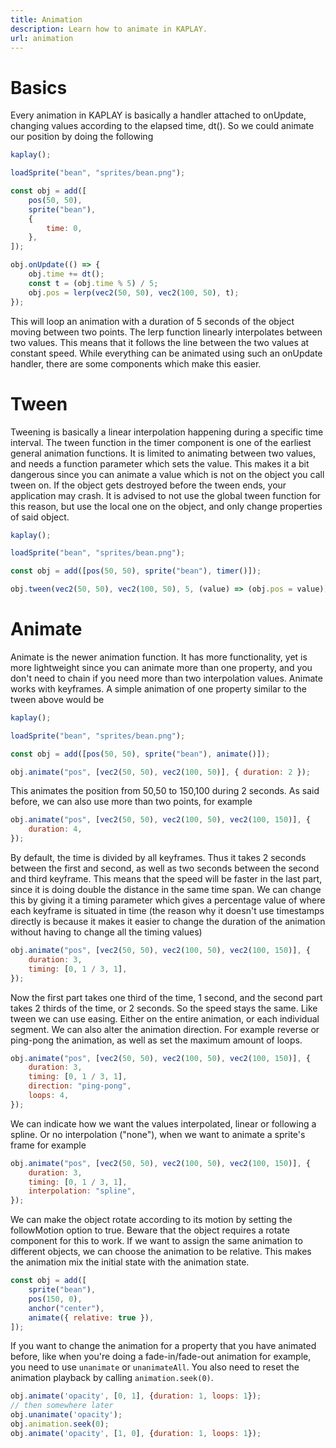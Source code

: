 ```yaml
---
title: Animation
description: Learn how to animate in KAPLAY.
url: animation
---
```


# Basics

Every animation in KAPLAY is basically a handler attached to onUpdate, changing
values according to the elapsed time, dt(). So we could animate our position by
doing the following

```js
kaplay();

loadSprite("bean", "sprites/bean.png");

const obj = add([
    pos(50, 50),
    sprite("bean"),
    {
        time: 0,
    },
]);

obj.onUpdate(() => {
    obj.time += dt();
    const t = (obj.time % 5) / 5;
    obj.pos = lerp(vec2(50, 50), vec2(100, 50), t);
});
```

This will loop an animation with a duration of 5 seconds of the object moving
between two points. The lerp function linearly interpolates between two values.
This means that it follows the line between the two values at constant speed.
While everything can be animated using such an onUpdate handler, there are some
components which make this easier.

# Tween

Tweening is basically a linear interpolation happening during a specific time
interval. The tween function in the timer component is one of the earliest
general animation functions. It is limited to animating between two values, and
needs a function parameter which sets the value. This makes it a bit dangerous
since you can animate a value which is not on the object you call tween on. If
the object gets destroyed before the tween ends, your application may crash. It
is advised to not use the global tween function for this reason, but use the
local one on the object, and only change properties of said object.

```js
kaplay();

loadSprite("bean", "sprites/bean.png");

const obj = add([pos(50, 50), sprite("bean"), timer()]);

obj.tween(vec2(50, 50), vec2(100, 50), 5, (value) => (obj.pos = value));
```

# Animate

Animate is the newer animation function. It has more functionality, yet is more
lightweight since you can animate more than one property, and you don't need to
chain if you need more than two interpolation values. Animate works with
keyframes. A simple animation of one property similar to the tween above would
be

```js
kaplay();

loadSprite("bean", "sprites/bean.png");

const obj = add([pos(50, 50), sprite("bean"), animate()]);

obj.animate("pos", [vec2(50, 50), vec2(100, 50)], { duration: 2 });
```

This animates the position from 50,50 to 150,100 during 2 seconds. As said
before, we can also use more than two points, for example

```js
obj.animate("pos", [vec2(50, 50), vec2(100, 50), vec2(100, 150)], {
    duration: 4,
});
```

By default, the time is divided by all keyframes. Thus it takes 2 seconds
between the first and second, as well as two seconds between the second and
third keyframe. This means that the speed will be faster in the last part, since
it is doing double the distance in the same time span. We can change this by
giving it a timing parameter which gives a percentage value of where each
keyframe is situated in time (the reason why it doesn't use timestamps directly
is because it makes it easier to change the duration of the animation without
having to change all the timing values)

```js
obj.animate("pos", [vec2(50, 50), vec2(100, 50), vec2(100, 150)], {
    duration: 3,
    timing: [0, 1 / 3, 1],
});
```

Now the first part takes one third of the time, 1 second, and the second part
takes 2 thirds of the time, or 2 seconds. So the speed stays the same. Like
tween we can use easing. Either on the entire animation, or each individual
segment. We can also alter the animation direction. For example reverse or
ping-pong the animation, as well as set the maximum amount of loops.

```js
obj.animate("pos", [vec2(50, 50), vec2(100, 50), vec2(100, 150)], {
    duration: 3,
    timing: [0, 1 / 3, 1],
    direction: "ping-pong",
    loops: 4,
});
```

We can indicate how we want the values interpolated, linear or following a
spline. Or no interpolation ("none"), when we want to animate a sprite's frame
for example

```js
obj.animate("pos", [vec2(50, 50), vec2(100, 50), vec2(100, 150)], {
    duration: 3,
    timing: [0, 1 / 3, 1],
    interpolation: "spline",
});
```

We can make the object rotate according to its motion by setting the
followMotion option to true. Beware that the object requires a rotate component
for this to work. If we want to assign the same animation to different objects,
we can choose the animation to be relative. This makes the animation mix the
initial state with the animation state.

```js
const obj = add([
    sprite("bean"),
    pos(150, 0),
    anchor("center"),
    animate({ relative: true }),
]);
```

If you want to change the animation for a property that you have animated before, 
like when you're doing a fade-in/fade-out animation for example, you need to use `unanimate` or `unanimateAll`. 
You also need to reset the animation playback by calling `animation.seek(0)`.

```js
obj.animate('opacity', [0, 1], {duration: 1, loops: 1});
// then somewhere later
obj.unanimate('opacity');
obj.animation.seek(0);
obj.animate('opacity', [1, 0], {duration: 1, loops: 1});
```
